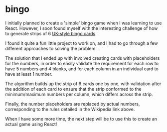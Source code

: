 # bingo

I initially planned to create a 'simple' bingo game when I was learning to use React. However, I soon found myself with the interesting challenge of how to generate strips of 6 [UK-style bingo cards](https://en.wikipedia.org/wiki/Bingo_(United_Kingdom)#Strips_of_6_tickets).

I found it quite a fun little project to work on, and I had to go through a few different approaches to solving the problem.

The solution that I ended up with involved creating cards with placeholders for the numbers, in order to easily validate the requirement for each row to have 5 numbers and 4 blanks, and for each column in an individual card to have at least 1 number.

The algorithm builds up the strip of 6 cards one by one, with validation after the addition of each card to ensure that the strip conformed to the minimum/maximum numbers per column, which differs across the strip.

Finally, the number placeholders are replaced by actual numbers, corresponding to the rules detailed in the Wikipedia link above.

When I have some more time, the next step will be to use this to create an actual game using React!
